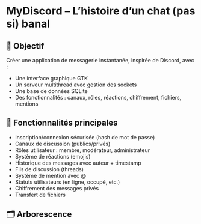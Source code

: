 # MyDiscord – L’histoire d’un chat (pas si) banal

## 🎯 Objectif

Créer une application de messagerie instantanée, inspirée de Discord, avec :
- Une interface graphique GTK
- Un serveur multithread avec gestion des sockets
- Une base de données SQLite
- Des fonctionnalités : canaux, rôles, réactions, chiffrement, fichiers, mentions

## 🚀 Fonctionnalités principales

- Inscription/connexion sécurisée (hash de mot de passe)
- Canaux de discussion (publics/privés)
- Rôles utilisateur : membre, modérateur, administrateur
- Système de réactions (emojis)
- Historique des messages avec auteur + timestamp
- Fils de discussion (threads)
- Système de mention avec @
- Statuts utilisateurs (en ligne, occupé, etc.)
- Chiffrement des messages privés
- Transfert de fichiers

## 🗂️ Arborescence

